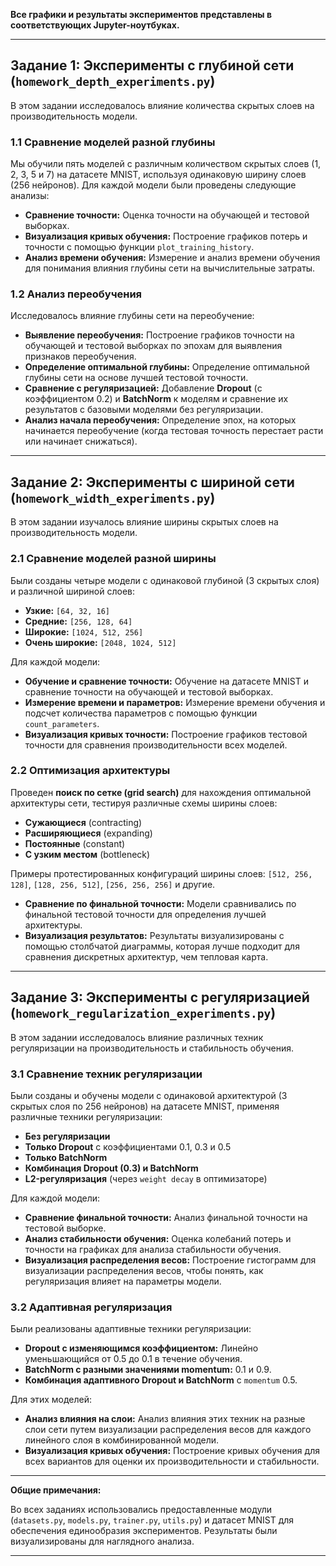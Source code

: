 
**Все графики и результаты экспериментов представлены в соответствующих Jupyter-ноутбуках.**

---

## Задание 1: Эксперименты с глубиной сети (`homework_depth_experiments.py`)

В этом задании исследовалось влияние количества скрытых слоев на производительность модели.

### 1.1 Сравнение моделей разной глубины

Мы обучили пять моделей с различным количеством скрытых слоев (1, 2, 3, 5 и 7) на датасете MNIST, используя одинаковую ширину слоев (256 нейронов). Для каждой модели были проведены следующие анализы:

* **Сравнение точности:** Оценка точности на обучающей и тестовой выборках.
* **Визуализация кривых обучения:** Построение графиков потерь и точности с помощью функции `plot_training_history`.
* **Анализ времени обучения:** Измерение и анализ времени обучения для понимания влияния глубины сети на вычислительные затраты.

### 1.2 Анализ переобучения

Исследовалось влияние глубины сети на переобучение:

* **Выявление переобучения:** Построение графиков точности на обучающей и тестовой выборках по эпохам для выявления признаков переобучения.
* **Определение оптимальной глубины:** Определение оптимальной глубины сети на основе лучшей тестовой точности.
* **Сравнение с регуляризацией:** Добавление **Dropout** (с коэффициентом 0.2) и **BatchNorm** к моделям и сравнение их результатов с базовыми моделями без регуляризации.
* **Анализ начала переобучения:** Определение эпох, на которых начинается переобучение (когда тестовая точность перестает расти или начинает снижаться).

---

## Задание 2: Эксперименты с шириной сети (`homework_width_experiments.py`)

В этом задании изучалось влияние ширины скрытых слоев на производительность модели.

### 2.1 Сравнение моделей разной ширины

Были созданы четыре модели с одинаковой глубиной (3 скрытых слоя) и различной шириной слоев:

* **Узкие:** `[64, 32, 16]`
* **Средние:** `[256, 128, 64]`
* **Широкие:** `[1024, 512, 256]`
* **Очень широкие:** `[2048, 1024, 512]`

Для каждой модели:

* **Обучение и сравнение точности:** Обучение на датасете MNIST и сравнение точности на обучающей и тестовой выборках.
* **Измерение времени и параметров:** Измерение времени обучения и подсчет количества параметров с помощью функции `count_parameters`.
* **Визуализация кривых точности:** Построение графиков тестовой точности для сравнения производительности всех моделей.

### 2.2 Оптимизация архитектуры

Проведен **поиск по сетке (grid search)** для нахождения оптимальной архитектуры сети, тестируя различные схемы ширины слоев:

* **Сужающиеся** (contracting)
* **Расширяющиеся** (expanding)
* **Постоянные** (constant)
* **С узким местом** (bottleneck)

Примеры протестированных конфигураций ширины слоев: `[512, 256, 128]`, `[128, 256, 512]`, `[256, 256, 256]` и другие.

* **Сравнение по финальной точности:** Модели сравнивались по финальной тестовой точности для определения лучшей архитектуры.
* **Визуализация результатов:** Результаты визуализированы с помощью столбчатой диаграммы, которая лучше подходит для сравнения дискретных архитектур, чем тепловая карта.

---

## Задание 3: Эксперименты с регуляризацией (`homework_regularization_experiments.py`)

В этом задании исследовалось влияние различных техник регуляризации на производительность и стабильность обучения.

### 3.1 Сравнение техник регуляризации

Были созданы и обучены модели с одинаковой архитектурой (3 скрытых слоя по 256 нейронов) на датасете MNIST, применяя различные техники регуляризации:

* **Без регуляризации**
* **Только Dropout** с коэффициентами 0.1, 0.3 и 0.5
* **Только BatchNorm**
* **Комбинация Dropout (0.3) и BatchNorm**
* **L2-регуляризация** (через `weight decay` в оптимизаторе)

Для каждой модели:

* **Сравнение финальной точности:** Анализ финальной точности на тестовой выборке.
* **Анализ стабильности обучения:** Оценка колебаний потерь и точности на графиках для анализа стабильности обучения.
* **Визуализация распределения весов:** Построение гистограмм для визуализации распределения весов, чтобы понять, как регуляризация влияет на параметры модели.

### 3.2 Адаптивная регуляризация

Были реализованы адаптивные техники регуляризации:

* **Dropout с изменяющимся коэффициентом:** Линейно уменьшающийся от 0.5 до 0.1 в течение обучения.
* **BatchNorm с разными значениями momentum:** 0.1 и 0.9.
* **Комбинация адаптивного Dropout и BatchNorm** с `momentum` 0.5.

Для этих моделей:

* **Анализ влияния на слои:** Анализ влияния этих техник на разные слои сети путем визуализации распределения весов для каждого линейного слоя в комбинированной модели.
* **Визуализация кривых обучения:** Построение кривых обучения для всех вариантов для оценки их производительности и стабильности.

---

**Общие примечания:**

Во всех заданиях использовались предоставленные модули (`datasets.py`, `models.py`, `trainer.py`, `utils.py`) и датасет MNIST для обеспечения единообразия экспериментов. Результаты были визуализированы для наглядного анализа.

---

